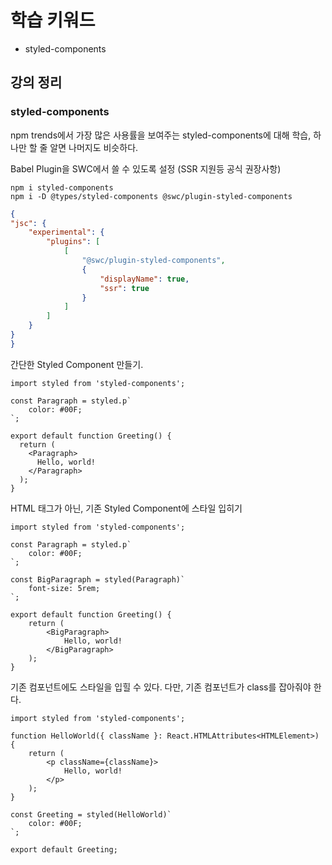 # 학습 키워드

- styled-components

## 강의 정리

### styled-components

npm trends에서 가장 많은 사용률을 보여주는 styled-components에 대해 학습, 하나만 할 줄 알면 나머지도 비슷하다.

Babel Plugin을 SWC에서 쓸 수 있도록 설정 (SSR 지원등 공식 권장사항)

```shell
npm i styled-components
npm i -D @types/styled-components @swc/plugin-styled-components
```

```json
{
"jsc": {
    "experimental": {
        "plugins": [
            [
                "@swc/plugin-styled-components",
                {
                    "displayName": true,
                    "ssr": true
                }
            ]
        ]
    }
}
}
```

간단한 Styled Component 만들기.

```tsx
import styled from 'styled-components';

const Paragraph = styled.p`
	color: #00F;
`;

export default function Greeting() {
  return (
    <Paragraph>
      Hello, world!
    </Paragraph>
  );
}
```

HTML 태그가 아닌, 기존 Styled Component에 스타일 입히기

```tsx
import styled from 'styled-components';

const Paragraph = styled.p`
	color: #00F;
`;

const BigParagraph = styled(Paragraph)`
	font-size: 5rem;
`;

export default function Greeting() {
	return (
		<BigParagraph>
			Hello, world!
		</BigParagraph>
	);
}
```

기존 컴포넌트에도 스타일을 입힐 수 있다. 다만, 기존 컴포넌트가 class를 잡아줘야 한다.

```tsx
import styled from 'styled-components';

function HelloWorld({ className }: React.HTMLAttributes<HTMLElement>) {
	return (
		<p className={className}>
			Hello, world!
		</p>
	);
}

const Greeting = styled(HelloWorld)`
	color: #00F;
`;

export default Greeting;
```

